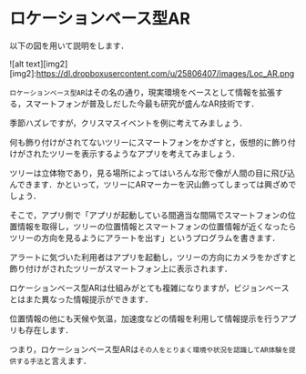 # ロケーションベース型AR

以下の図を用いて説明をします．

![alt text][img2]
[img2]:https://dl.dropboxusercontent.com/u/25806407/images/Loc_AR.png

`ロケーションベース型AR`はその名の通り，現実環境をベースとして情報を拡張する，スマートフォンが普及しだした今最も研究が盛んなAR技術です．

季節ハズレですが，クリスマスイベントを例に考えてみましょう．

何も飾り付けがされてないツリーにスマートフォンをかざすと，仮想的に飾り付けがされたツリーを表示するようなアプリを考えてみましょう．

ツリーは立体物であり，見る場所によってはいろんな形で像が人間の目に飛び込んできます．かといって，ツリーにARマーカーを沢山飾ってしまっては興ざめでしょう．

そこで，アプリ側で「アプリが起動している間適当な間隔でスマートフォンの位置情報を取得し，ツリーの位置情報とスマートフォンの位置情報が近くなったらツリーの方向を見るようにアラートを出す」というプログラムを書きます．

アラートに気づいた利用者はアプリを起動し，ツリーの方向にカメラをかざすと飾り付けがされたツリーがスマートフォン上に表示されます．

ロケーションベース型ARは仕組みがとても複雑になりますが，ビジョンベースとはまた異なった情報提示ができます．

位置情報の他にも天候や気温，加速度などの情報を利用して情報提示を行うアプリも存在します．

つまり，ロケーションベース型ARは`その人をとりまく環境や状況を認識してAR体験を提供する手法`と言えます．

